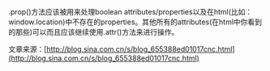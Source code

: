.prop()方法应该被用来处理boolean attributes/properties以及在html(比如：window.location)中不存在的properties。其他所有的attributes(在html中你看到的那些)可以而且应该继续使用.attr()方法来进行操作。

文章来源：[http://blog.sina.com.cn/s/blog_655388ed01017cnc.html](http://blog.sina.com.cn/s/blog_655388ed01017cnc.html)
